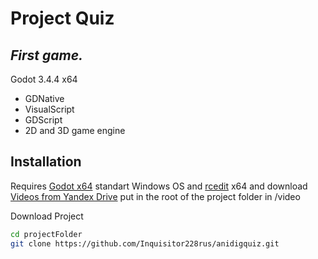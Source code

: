 # Project Quiz
## _First game._


Godot 3.4.4 x64

- GDNative
- VisualScript
- GDScript
- 2D and 3D game engine

## Installation

Requires [Godot x64](https://downloads.tuxfamily.org/godotengine/3.4.4/Godot_v3.4.4-stable_win64.exe.zip) standart Windows OS
and [rcedit](https://github.com/electron/rcedit/releases/download/v1.1.1/rcedit-x64.exe) x64 and download [Videos from Yandex Drive](https://disk.yandex.ru/d/Zqo0JLXqFkhACQ) put in the root of the project folder in /video

Download Project

```sh
cd projectFolder
git clone https://github.com/Inquisitor228rus/anidigquiz.git
```
